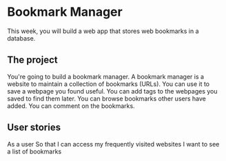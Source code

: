 # Bookmark Manager

This week, you will build a web app that stores web bookmarks in a database.

## The project

You're going to build a bookmark manager.  A bookmark manager is a website to maintain a collection of bookmarks (URLs). You can use it to save a webpage you found useful. You can add tags to the webpages you saved to find them later. You can browse bookmarks other users have added. You can comment on the bookmarks.

## User stories

As a user
So that I can access my frequently visited websites 
I want to see a list of bookmarks
